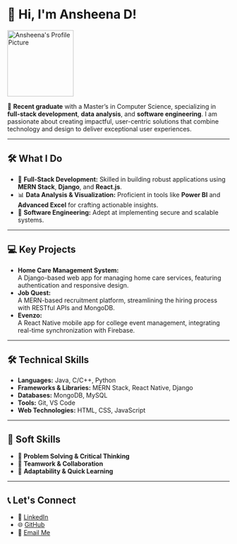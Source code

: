 # 👋 Hi, I'm Ansheena D!

<img src="https://avatars.githubusercontent.com/u/ansheenad?v=4" alt="Ansheena's Profile Picture" width="150" />


🌟 **Recent graduate** with a Master’s in Computer Science, specializing in **full-stack development**, **data analysis**, and **software engineering**. I am passionate about creating impactful, user-centric solutions that combine technology and design to deliver exceptional user experiences.

---

## 🛠️ **What I Do**
- 🌟 **Full-Stack Development:** Skilled in building robust applications using **MERN Stack**, **Django**, and **React.js**.
- 📊 **Data Analysis & Visualization:** Proficient in tools like **Power BI** and **Advanced Excel** for crafting actionable insights.
- 🚀 **Software Engineering:** Adept at implementing secure and scalable systems.

---

## 💻 **Key Projects**
- **Home Care Management System:**  
  A Django-based web app for managing home care services, featuring authentication and responsive design.
- **Job Quest:**  
  A MERN-based recruitment platform, streamlining the hiring process with RESTful APIs and MongoDB.
- **Evenzo:**  
  A React Native mobile app for college event management, integrating real-time synchronization with Firebase.

---

## 🛠️ **Technical Skills**
- **Languages:** Java, C/C++, Python  
- **Frameworks & Libraries:** MERN Stack, React Native, Django  
- **Databases:** MongoDB, MySQL  
- **Tools:** Git, VS Code  
- **Web Technologies:** HTML, CSS, JavaScript  

---

## 🌟 **Soft Skills**
- 🎯 **Problem Solving & Critical Thinking**  
- 🤝 **Teamwork & Collaboration**  
- 🚀 **Adaptability & Quick Learning**

---

## 📞 **Let's Connect**
- 💼 [LinkedIn](https://www.linkedin.com/in/ansheena-d-0536081b2/)  
- 🌐 [GitHub](https://github.com/ansheenad)  
- 📧 [Email Me](mailto:ansheenad@gmail.com)
